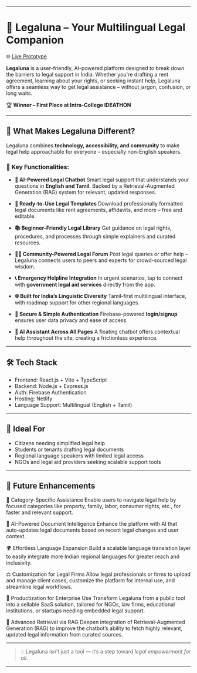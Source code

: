 
---

# 🧾 Legaluna – Your Multilingual Legal Companion

🌐 [Live Prototype](https://legaluna.netlify.app)

**Legaluna** is a user-friendly, AI-powered platform designed to break down the barriers to legal support in India. Whether you're drafting a rent agreement, learning about your rights, or seeking instant help, Legaluna offers a seamless way to get legal assistance – without jargon, confusion, or long waits.

🏆 **Winner – First Place at Intra-College IDEATHON**

---

## 🚀 What Makes Legaluna Different?

Legaluna combines **technology, accessibility, and community** to make legal help approachable for everyone – especially non-English speakers.

### 🔧 Key Functionalities:

* **🤖 AI-Powered Legal Chatbot**
  Smart legal support that understands your questions in **English and Tamil**. Backed by a Retrieval-Augmented Generation (RAG) system for relevant, updated responses.

* **📄 Ready-to-Use Legal Templates**
  Download professionally formatted legal documents like rent agreements, affidavits, and more – free and editable.

* **📚 Beginner-Friendly Legal Library**
  Get guidance on legal rights, procedures, and processes through simple explainers and curated resources.

* **🧑‍⚖️ Community-Powered Legal Forum**
  Post legal queries or offer help – Legaluna connects users to peers and experts for crowd-sourced legal wisdom.

* **📞 Emergency Helpline Integration**
  In urgent scenarios, tap to connect with **government legal aid services** directly from the app.

* **🌐 Built for India’s Linguistic Diversity**
  Tamil-first multilingual interface, with roadmap support for other regional languages.

* **🔐 Secure & Simple Authentication**
  Firebase-powered **login/signup** ensures user data privacy and ease of access.

* **📌 AI Assistant Across All Pages**
  A floating chatbot offers contextual help throughout the site, creating a frictionless experience.

---

## 🛠️ Tech Stack

* Frontend: React.js + Vite + TypeScript
* Backend: Node.js + Express.js
* Auth: Firebase Authentication
* Hosting: Netlify
* Language Support: Multilingual (English + Tamil)

---

## 👥 Ideal For

* Citizens needing simplified legal help
* Students or tenants drafting legal documents
* Regional language speakers with limited legal access
* NGOs and legal aid providers seeking scalable support tools

---

## 🧠 Future Enhancements

📂 Category-Specific Assistance
Enable users to navigate legal help by focused categories like property, family, labor, consumer rights, etc., for faster and relevant support.

📄 AI-Powered Document Intelligence
Enhance the platform with AI that auto-updates legal documents based on recent legal changes and user context.

🌍 Effortless Language Expansion
Build a scalable language translation layer to easily integrate more Indian regional languages for greater reach and inclusivity.

⚖️ Customization for Legal Firms
Allow legal professionals or firms to upload and manage client cases, customize the platform for internal use, and streamline legal workflows.

🛒 Productization for Enterprise Use
Transform Legaluna from a public tool into a sellable SaaS solution, tailored for NGOs, law firms, educational institutions, or startups needing embedded legal support.

🧠 Advanced Retrieval via RAG
Deepen integration of Retrieval-Augmented Generation (RAG) to improve the chatbot’s ability to fetch highly relevant, updated legal information from curated sources.


---

> 💡 Legaluna isn’t just a tool — it’s a step toward *legal empowerment for all*.

---
